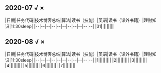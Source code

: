 ## 2020-07  √ ×
|日期|任务代码|技术博客总结|算法|读书（技能）|英语|读书（课外书籍）|理财知识|11:30sleep|
|--|--|--|--|--|--|--|--|--|--|--|
|31|||||||||

## 2020-08  √ ×
|日期|任务代码|技术博客总结|算法|读书（技能）|英语|读书（课外书籍）|理财知识|11:30sleep|
|--|--|--|--|--|--|--|--|--|--|--|
|1|||||||||
|2|||||||||
|3|||||||||
|4|||||||||
|5|||||||||
|6|||||||||
|7|||||||||